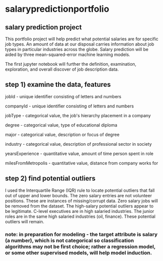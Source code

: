 # salarypredictionportfolio

## salary prediction project

This portfolio project will help predict what potential salaries are for specific job types. An amount of data at our disposal carries information about job types in particular industries across the globe. Salary prediction will be aided by three mean-squared-error machine learning models.

The first jupyter notebook will further the definition, examination, exploration, and overall discover of job description data.

## step 1) examine the data, features

jobId - unique identifier consisting of letters and numbers

companyId - unique identifier consisting of letters and numbers

jobType - categorical value, the job's hierarchy placement in a company

degree - categorical value, type of educational diploma

major - categorical value, description or focus of degree

industry - categorical value, description of professional sector in society

yearsExperience - quantitative value, amount of time person spent in role

milesFromMetropolis - quantitative value, distance from company works for

## step 2) find potential outliers

I used the Interquartile Range (IQR) rule to locate potential outliers that fall out of upper and lower bounds. The zero salary entries are not volunteer positions. These are instances of missing/corrupt data. Zero salary jobs will be removed from the dataset. The high-salary potential outliers appear to be legitimate. C-level executives are in high salaried industries. The junior roles are in the same high salaried industries (oil, finance). These potential outliers will remain. 

### note: in preparation for modeling - the target attribute is salary (a number), which is not categorical so classification algorithms may not be first choice; rather a regression model, or some other supervised models, will help model induction.
